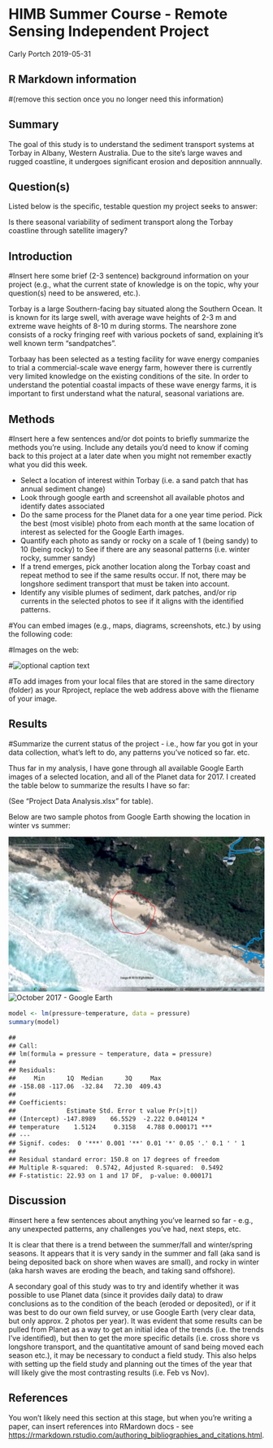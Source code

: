HIMB Summer Course - Remote Sensing Independent Project
================
Carly Portch
2019-05-31

## R Markdown information

\#(remove this section once you no longer need this
information)

<!-- This is an R Markdown document. Markdown is a simple formatting syntax for authoring HTML, PDF, and MS Word documents. For more details on using R Markdown see <http://rmarkdown.rstudio.com>. -->

<!-- When you click the **Knit** button, a document will be generated that includes both content as well as the output of any embedded R code chunks within the document. You can embed an R code chunk like this: -->

<!-- ```{r cars} -->

<!-- summary(cars) -->

<!-- ``` -->

<!-- Try pressing the **Knit** button now to see what this looks like. -->

<!-- ```{r setup, include=FALSE} -->

<!-- # This is the 'setup' code chunk that tells the document whether to include anything from your code chunks in the output (knitted) document. "include=FALSE"" says "don't include code in my output". -->

<!-- # You can also load R packages here. I've added the tidyverse package already since it's very useful, and you can insert here any other packages you eventually need for your analyses. -->

<!-- library(tidyverse) -->

<!-- ``` -->

<!-- Here is a 'cheat sheet' for how to format text in RMarkdown (e.g., how to make headings, bold text, italics, bulleted/numbered lists, etc.): -->

<!-- https://www.rstudio.com/wp-content/uploads/2015/02/rmarkdown-cheatsheet.pdf -->

## Summary

The goal of this study is to understand the sediment transport systems
at Torbay in Albany, Western Australia. Due to the site’s large waves
and rugged coastline, it undergoes significant erosion and deposition
annnually.

## Question(s)

Listed below is the specific, testable question my project seeks to
answer:

Is there seasonal variability of sediment transport along the Torbay
coastline through satellite imagery?

## Introduction

\#Insert here some brief (2-3 sentence) background information on your
project (e.g., what the current state of knowledge is on the topic, why
your question(s) need to be answered, etc.).

Torbay is a large Southern-facing bay situated along the Southern Ocean.
It is known for its large swell, with average wave heights of 2-3 m and
extreme wave heights of 8-10 m during storms. The nearshore zone
consists of a rocky fringing reef with various pockets of sand,
explaining it’s well known term “sandpatches”.

Torbaay has been selected as a testing facility for wave energy
companies to trial a commercial-scale wave energy farm, however there is
currently very limited knowledge on the existing conditions of the site.
In order to understand the potential coastal impacts of these wave
energy farms, it is important to first understand what the natural,
seasonal variations are.

## Methods

\#Insert here a few sentences and/or dot points to briefly summarize the
methods you’re using. Include any details you’d need to know if coming
back to this project at a later date when you might not remember exactly
what you did this week.

  - Select a location of interest within Torbay (i.e. a sand patch that
    has annual sediment change)
  - Look through google earth and screenshot all available photos and
    identify dates associated
  - Do the same process for the Planet data for a one year time period.
    Pick the best (most visible) photo from each month at the same
    location of interest as selected for the Google Earth images.
  - Quantify each photo as sandy or rocky on a scale of 1 (being sandy)
    to 10 (being rocky) to See if there are any seasonal patterns
    (i.e. winter rocky, summer sandy)
  - If a trend emerges, pick another location along the Torbay coast and
    repeat method to see if the same results occur. If not, there may be
    longshore sediment transport that must be taken into account.
  - Identify any visible plumes of sediment, dark patches, and/or rip
    currents in the selected photos to see if it aligns with the
    identified patterns.

\#You can embed images (e.g., maps, diagrams, screenshots, etc.) by
using the following code:

\#Images on the web:

\#![optional caption
text](https://www.bestfunnies.com/wp-content/uploads/2012/08/Funny-Fish-11.jpg)

\#To add images from your local files that are stored in the same
directory (folder) as your Rproject, replace the web address above with
the fliename of your image.

## Results

\#Summarize the current status of the project - i.e., how far you got in
your data collection, what’s left to do, any patterns you’ve noticed so
far.
etc.

<!-- Once you've collected your data, this is where you'll do your R plotting and analyses.  -->

<!-- You can embed plots in this section, for example (replace this with your own when you're ready to make plots): -->

<!-- ```{r pressure plot, echo=FALSE} -->

<!-- plot(pressure) -->

<!-- ``` -->

<!-- (Note that the `echo = FALSE` parameter was added to the code chunk to prevent printing of the R code that generated the plot, but this can be changed if, for example, you want to share both your code and your plots with collaborators in early stages of a manuscript.) -->

<!-- You would also do your analyses in this section, and you can choose whether or not your code and analytical results show up in the output (knitted) document, for example (replace this with your own when you're ready to do analyses): -->

Thus far in my analysis, I have gone through all available Google Earth
images of a selected location, and all of the Planet data for 2017. I
created the table below to summarize the results I have so far:

(See “Project Data Analysis.xlsx” for table).

Below are two sample photos from Google Earth showing the location in
winter vs summer:

![February 2017 - Google Earth](Images/20170223.png) ![October 2017 -
Google Earth](Images/20161021.png)

``` r
model <- lm(pressure~temperature, data = pressure)
summary(model)
```

    ## 
    ## Call:
    ## lm(formula = pressure ~ temperature, data = pressure)
    ## 
    ## Residuals:
    ##     Min      1Q  Median      3Q     Max 
    ## -158.08 -117.06  -32.84   72.30  409.43 
    ## 
    ## Coefficients:
    ##              Estimate Std. Error t value Pr(>|t|)    
    ## (Intercept) -147.8989    66.5529  -2.222 0.040124 *  
    ## temperature    1.5124     0.3158   4.788 0.000171 ***
    ## ---
    ## Signif. codes:  0 '***' 0.001 '**' 0.01 '*' 0.05 '.' 0.1 ' ' 1
    ## 
    ## Residual standard error: 150.8 on 17 degrees of freedom
    ## Multiple R-squared:  0.5742, Adjusted R-squared:  0.5492 
    ## F-statistic: 22.93 on 1 and 17 DF,  p-value: 0.000171

## Discussion

\#insert here a few sentences about anything you’ve learned so far -
e.g., any unexpected patterns, any challenges you’ve had, next steps,
etc.

It is clear that there is a trend between the summer/fall and
winter/spring seasons. It appears that it is very sandy in the summer
and fall (aka sand is being deposited back on shore when waves are
small), and rocky in winter (aka harsh waves are eroding the beach, and
taking sand offshore).

A secondary goal of this study was to try and identify whether it was
possible to use Planet data (since it provides daily data) to draw
conclusions as to the condition of the beach (eroded or deposited), or
if it was best to do our own field survey, or use Google Earth (very
clear data, but only approx. 2 photos per year). It was evident that
some results can be pulled from Planet as a way to get an initial idea
of the trends (i.e. the trends I’ve identified), but then to get the
more specific details (i.e. cross shore vs longshore transport, and the
quantitative amount of sand being moved each season etc.), it may be
necessary to conduct a field study. This also helps with setting up the
field study and planning out the times of the year that will likely give
the most contrasting results (i.e. Feb vs Nov).

## References

You won’t likely need this section at this stage, but when you’re
writing a paper, can insert references into RMardown docs - see
<https://rmarkdown.rstudio.com/authoring_bibliographies_and_citations.html>.
